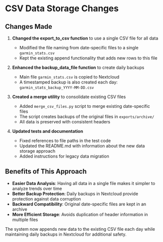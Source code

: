 # CSV Data Storage Changes

## Changes Made

1. **Changed the export_to_csv function** to use a single CSV file for all data
   - Modified the file naming from date-specific files to a single `garmin_stats.csv`
   - Kept the existing append functionality that adds new rows to this file

2. **Enhanced the backup_data_file function** to create daily backups
   - Main file `garmin_stats.csv` is copied to Nextcloud 
   - A timestamped backup is also created each day: `garmin_stats_backup_YYYY-MM-DD.csv`

3. **Created a merge utility** to consolidate existing CSV files
   - Added `merge_csv_files.py` script to merge existing date-specific files
   - The script creates backups of the original files in `exports/archive/`
   - All data is preserved with consistent headers

4. **Updated tests and documentation**
   - Fixed references to file paths in the test code
   - Updated the README.md with information about the new data storage approach
   - Added instructions for legacy data migration

## Benefits of This Approach

- **Easier Data Analysis**: Having all data in a single file makes it simpler to analyze trends over time
- **Better Backup Protection**: Daily backups in Nextcloud provide protection against data corruption
- **Backward Compatibility**: Original date-specific files are kept in an archive
- **More Efficient Storage**: Avoids duplication of header information in multiple files

The system now appends new data to the existing CSV file each day while maintaining daily backups in Nextcloud for additional safety.
